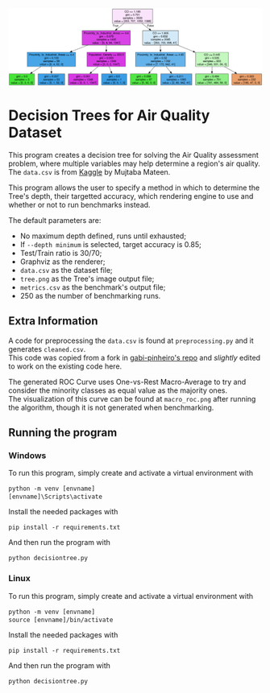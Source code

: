 <div align="center">
    <img src="https://raw.githubusercontent.com/OgawaSama/air-quality/master/tree.png" alt="tiny tree" width="1000"/>

</div> 

# Decision Trees for Air Quality Dataset

This program creates a decision tree for solving the Air Quality assessment problem, where multiple variables may help determine a region's air quality.
The `data.csv` is from [Kaggle](https://www.kaggle.com/datasets/mujtabamatin/air-quality-and-pollution-assessment) by Mujtaba Mateen.

This program allows the user to specify a method in which to determine the Tree's depth, their targetted accuracy, which rendering engine to use and whether or not to run benchmarks instead.

The default parameters are:
* No maximum depth defined, runs until exhausted;
* If `--depth minimum` is selected, target accuracy is 0.85;
* Test/Train ratio is 30/70;
* Graphviz as the renderer;
* `data.csv` as the dataset file;
* `tree.png` as the Tree's image output file;
* `metrics.csv` as the benchmark's output file;
* 250 as the number of benchmarking runs.

## Extra Information
A code for preprocessing the `data.csv` is found at `preprocessing.py` and it generates `cleaned.csv`.  
This code was copied from a fork in [gabi-pinheiro's repo](https://github.com/gabi-pinheiro/air-quality/blob/b2cbdaa49ee1b51c6b10f6f22de274b508793294/pre-processing.py) and _slightly_ edited to work on the existing code here.  

The generated ROC Curve uses One-vs-Rest Macro-Average to try and consider the minority classes as equal value as the majority ones.  
The visualization of this curve can be found at `macro_roc.png` after running the algorithm, though it is not generated when benchmarking.



## Running the program

### Windows
To run this program, simply create and activate a virtual environment with
```shell
python -m venv [envname]
[envname]\Scripts\activate
```

Install the needed packages with
```shell
pip install -r requirements.txt
```

And then run the program with
```shell
python decisiontree.py
```
### Linux
To run this program, simply create and activate a virtual environment with
```shell
python -m venv [envname]
source [envname]/bin/activate
```

Install the needed packages with
```shell
pip install -r requirements.txt
```

And then run the program with
```shell
python decisiontree.py
```

